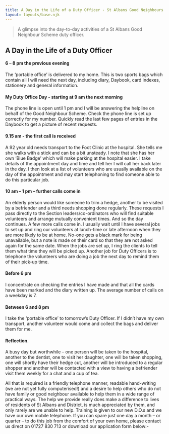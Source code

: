 ```yaml
---
title: A Day in the Life of a Duty Officer - St Albans Good Neighbours Society
layout: layouts/base.njk
---
```

> A glimpse into the day-to-day activities of a St Albans Good Neighbour Scheme duty officer.


## A Day in the Life of a Duty Officer

#### 6 – 8 pm the previous evening

The ‘portable office’ is delivered to my home.   This is two sports bags which contain all I will need the next day, including diary, Daybook, card indexes, stationery and general information.

#### My Duty Office Day - starting at 9 am the next morning

The phone line is open until 1 pm and I will be answering the helpline on behalf of the Good Neighbour Scheme. Check the phone line is set up correctly for my number.   Quickly read the last few pages of entries in the Daybook to get a picture of recent requests.

#### 9.15 am - the first call is received

A 92 year old needs transport to the Foot Clinic at the hospital.  She tells me she walks with a stick and can be a bit unsteady.  I note that she has her own ‘Blue Badge’ which will make parking at the hospital easier. I take details of the appointment day and time and tell her I will call her back later in the day.   I then look at a list of volunteers who are usually available on the day of the appointment and may start telephoning to find someone able to do this particular job.

#### 10 am – 1 pm – further calls come in

An elderly person would like someone to trim a hedge, another to be visited by a befriender and a third needs shopping done regularly. These requests I pass directly to the Section leaders/co-ordinators who will find suitable volunteers and arrange mutually convenient times. And so the day continues.  A few more calls come in. I usually wait until I have several jobs to set up and ring our volunteers at lunch-time or late afternoon when they are more likely to be at home.  No-one gets a black mark for being unavailable, but a note is made on their card so that they are not asked again for the same date.  When the jobs are set up, I ring the clients to tell them what time they will be picked up. Another job for Duty Officers is to telephone the volunteers who are doing a job the next day to remind them of their pick-up time.

#### Before 6 pm

I concentrate on checking the entries I have made and that all the cards have been marked and the diary written up. The average number of calls on a weekday is 7.

#### Between 6 and 8 pm

I take the ‘portable office’ to tomorrow’s Duty Officer.   If I didn’t have my own transport, another volunteer would come and collect the bags and deliver them for me.

#### Reflection.

A busy day but worthwhile – one person will be taken to the hospital, another to the dentist, one to visit her daughter, one will be taken shopping, one will shortly have their hedge cut, another will be introduced to a regular shopper and another will be contacted with a view to having a befriender visit them weekly for a chat and a cup of tea.

All that is required is a friendly telephone manner, readable hand-writing (we are not yet fully computerised!) and a desire to help others who do not have family or good neighbour available to help them in a wide range of practical ways.    The help we provide really does make a difference to lives of residents of St Albans and District, is much appreciated by them, and only rarely are we unable to help.   Training is given to our new D.O.s and we have our own mobile telephone. If you can spare just one day a month – or quarter – to do this job from the comfort of your own home, please contact us direct on 01727 830 713 or download our application form below:-



